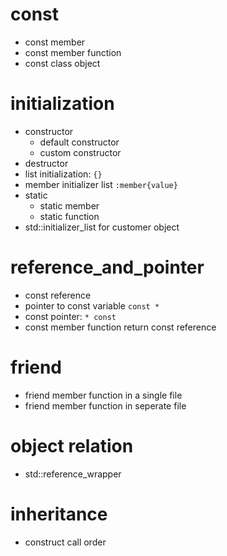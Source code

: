 # const
- const member
- const member function
- const class object

# initialization
- constructor
  - default constructor
  - custom constructor
- destructor
- list initialization: `{}`
- member initializer list `:member{value}`
- static
  - static member 
  - static function
- std::initializer_list for customer object

# reference_and_pointer
- const reference
- pointer to const variable `const *`
- const pointer: `* const`
- const member function return const reference

# friend
- friend member function in a single file
- friend member function in seperate file

# object relation
- std::reference_wrapper

# inheritance
- construct call order